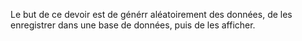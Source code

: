 Le but de ce devoir est de générr aléatoirement des données, de les enregistrer dans une base de données, puis de les afficher.
